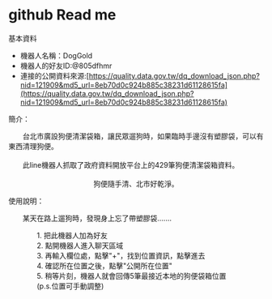 # github Read me

基本資料

- 機器人名稱：DogGold
- 機器人的好友ID:@805dfhmr
- 連接的公開資料來源:[https://quality.data.gov.tw/dq_download_json.php?nid=121909&md5_url=8eb70d0c924b885c38231d61128615fa](https://quality.data.gov.tw/dq_download_json.php?nid=121909&md5_url=8eb70d0c924b885c38231d61128615fa)

簡介：

&emsp;&emsp;台北市廣設狗便清潔袋箱，讓民眾遛狗時，如果臨時手邊沒有塑膠袋，可以有東西清理狗便。<br><br>
&emsp;&emsp;此line機器人抓取了政府資料開放平台上的429筆狗便清潔袋箱資料。<br><br>
&emsp;&emsp;&emsp;&emsp;&emsp;&emsp;&emsp;&emsp;&emsp;&emsp;&emsp;&emsp;狗便隨手清、北市好乾淨。

使用說明：

&emsp;&emsp;某天在路上遛狗時，發現身上忘了帶塑膠袋.......

&emsp;&emsp;&emsp;&emsp;1. 把此機器人加為好友<br>
&emsp;&emsp;&emsp;&emsp;2. 點開機器人進入聊天區域<br>
&emsp;&emsp;&emsp;&emsp;3. 再輸入欄位處，點擊"+"，找到位置資訊，點擊進去<br>
&emsp;&emsp;&emsp;&emsp;4. 確認所在位置之後，點擊"公開所在位置"<br>
&emsp;&emsp;&emsp;&emsp;5. 稍等片刻，機器人就會回傳5筆最接近本地的狗便袋箱位置<br>
&emsp;&emsp;&emsp;&emsp;(p.s.位置可手動調整)

